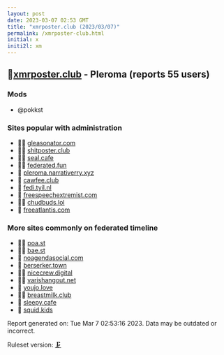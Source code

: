 ```yaml
---
layout: post
date: 2023-03-07 02:53 GMT
title: "xmrposter.club (2023/03/07)"
permalink: /xmrposter-club.html
initial: x
initi2l: xm
---
```


## 🦝[xmrposter.club](https://xmrposter.club) - Pleroma (reports 55 users)

### Mods
 * @pokkst

### Sites popular with administration

* 🦝🧸 [gleasonator.com](/gleasonator-com.html)
* 🦝🧸 [shitposter.club](/shitposter-club.html)
* 🦝🧸 [seal.cafe](/seal-cafe.html)
* 🦝🧸 [federated.fun](/federated-fun.html)
* 🐘 [pleroma.narrativerry.xyz](/pleroma-narrativerry-xyz.html)
* 🦝 [cawfee.club](/cawfee-club.html)
* 🐘 [fedi.tyil.nl](/fedi-tyil-nl.html)
* 🦝 [freespeechextremist.com](/freespeechextremist-com.html)
* 🦝🧸 [chudbuds.lol](/chudbuds-lol.html)
* 💉 [freeatlantis.com](/freeatlantis-com.html)

### More sites commonly on federated timeline

* 🦝🧸 [poa.st](/poa-st.html)
* 🦝🧸 [bae.st](/bae-st.html)
* 💉 [noagendasocial.com](/noagendasocial-com.html)
* 🦝 [berserker.town](/berserker-town.html)
* 🦝🧸 [nicecrew.digital](/nicecrew-digital.html)
* 🦝🧸 [varishangout.net](/varishangout-net.html)
* 🧸 [youjo.love](/youjo-love.html)
* 🦝🧸 [breastmilk.club](/breastmilk-club.html)
* 🦝 [sleepy.cafe](/sleepy-cafe.html)
* 🦝 [squid.kids](/squid-kids.html)

Report generated on: Tue Mar  7 02:53:16 2023. Data may be outdated or incorrect.

Ruleset version: [🗜](/version-clamp)
